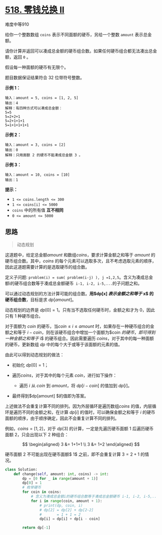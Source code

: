 # [518. 零钱兑换 II](https://leetcode.cn/problems/coin-change-2/)

难度中等910

给你一个整数数组 `coins` 表示不同面额的硬币，另给一个整数 `amount` 表示总金额。

请你计算并返回可以凑成总金额的硬币组合数。如果任何硬币组合都无法凑出总金额，返回 `0` 。

假设每一种面额的硬币有无限个。 

题目数据保证结果符合 32 位带符号整数。

 



**示例 1：**

```
输入：amount = 5, coins = [1, 2, 5]
输出：4
解释：有四种方式可以凑成总金额：
5=5
5=2+2+1
5=2+1+1+1
5=1+1+1+1+1
```

**示例 2：**

```
输入：amount = 3, coins = [2]
输出：0
解释：只用面额 2 的硬币不能凑成总金额 3 。
```

**示例 3：**

```
输入：amount = 10, coins = [10] 
输出：1
```

 

**提示：**

- `1 <= coins.length <= 300`
- `1 <= coins[i] <= 5000`
- `coins` 中的所有值 **互不相同**
- `0 <= amount <= 5000`



## 思路

> 动态规划

这道题中，给定总金额$amount$ 和数组$coins$，要求计算金额之和等于 $amount$ 的硬币组合数。其中，$coins$ 的每个元素可以选取多次，且不考虑选取元素的顺序，因此这道题需要计算的是选取硬币的组合数。

定义子问题: `problem(i) = sum( problem(i-j) ), j =1,2,5`。含义为凑成总金额i的硬币组合数等于凑成总金额硬币` i-1, i-2, i-5,...`的子问题之和。

可以通过动态规划的方法计算可能的组合数。**用$dp[x] $表示金额之和等于$ x$ 的硬币组合数**，目标是求 $dp[amount]$。

动态规划的边界是 $dp[0]=1$。只有当不选取任何硬币时，金额之和才为 $0$，因此只有 $1$ 种硬币组合。

对于面额为 $coin$ 的硬币，当$coin≤i≤amount$ 时，如果存在一种硬币组合的金额之和等于 $i−coin$，则在该硬币组合中增加一个面额为$coin $的硬币，即可得到一种金额之和等于$ i$ 的硬币组合。因此需要遍历 $coins$，对于其中的每一种面额的硬币，更新数组 $dp$ 中的每个大于或等于该面额的元素的值。

由此可以得到动态规划的做法：

- 初始化 $dp[0]=1$；

- 遍历$coins$，对于其中的每个元素 $coin$，进行如下操作：
  - 遍历 $i$ 从 $coin$ 到 $amount$，将 $dp[i−coin]$ 的值加到 $dp[i]$。
- 最终得到$dp[amount] $的值即为答案。

上述做法不会重复计算不同的排列。因为外层循环是遍历数组$coins$ 的值，内层循环是遍历不同的金额之和，在计算 $dp[i]$ 的值时，可以确保金额之和等于 $i$ 的硬币面额的顺序，由于顺序确定，因此不会重复计算不同的排列。

例如，$coins=[1,2]$，对于 $dp[3]$ 的计算，一定是先遍历硬币面额 $1$ 后遍历硬币面额 $2$，只会出现以下 $2$ 种组合：

$$
\begin{aligned} 3 &= 1+1+1 \\ 3 &= 1+2 \end{aligned}
$$


 

硬币面额 $2$ 不可能出现在硬币面额$ 1$ 之前，即不会重复计算 $3=2+1$ 的情况。

```python
class Solution:
    def change(self, amount: int, coins) -> int:
        dp = [0 for _ in range(amount + 1)]
        dp[0] = 1
        # 枚举硬币
        for coin in coins:
            # 含义为凑成总金额i的硬币组合数等于凑成总金额硬币 i-1, i-2, i-5,...的子问题之和
            for i in range(coin, amount + 1):
                # print(dp, coin, i)
                # dp[2] = dp[2] + dp[2-2]
                #       = 1 + 1 = 2
                dp[i] = dp[i] + dp[i - coin]

        return dp[-1]
```

